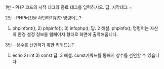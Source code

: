 1번 - PHP 코드의 시작 테그와 종료 테그를 입력하시오.
답. 시작테그 = <? , <?php  종료테그 ?>

2번 - PHP버전을 확인하기위한 명령어는?
1) phpinfont(); 2) phpinfo(); 3) infophp();
답. 2
해설. phpinfo(); 명령어는 자신의 환경 설정 정보를 웹페이지 형태로 화면에 출력해줍니다.

3번 - 상수를 선언하기 위한 키워드는?
1) echo 2) int 3) const
답. 3
해설. const키워드를 통해서 상수를 선언할 수 있습니다.